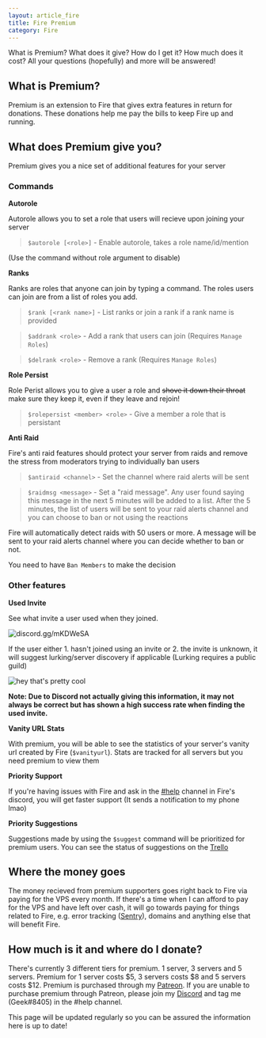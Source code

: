 ```yaml
---
layout: article_fire
title: Fire Premium
category: Fire
---
```


What is Premium? What does it give? How do I get it? How much does it cost? All your questions (hopefully) and more will be answered!

## What is Premium?

Premium is an extension to Fire that gives extra features in return for donations. These donations help me pay the bills to keep Fire up and running.

## What does Premium give you?

Premium gives you a nice set of additional features for your server

### Commands

**Autorole**

Autorole allows you to set a role that users will recieve upon joining your server
> `$autorole [<role>]` - Enable autorole, takes a role name/id/mention

(Use the command without role argument to disable)

**Ranks**

Ranks are roles that anyone can join by typing a command. The roles users can join are from a list of roles you add.

> `$rank [<rank name>]` - List ranks or join a rank if a rank name is provided

> `$addrank <role>` - Add a rank that users can join (Requires `Manage Roles`)

> `$delrank <role>` - Remove a rank (Requires `Manage Roles`)

**Role Persist**

Role Perist allows you to give a user a role and ~~shove it down their throat~~ make sure they keep it, even if they leave and rejoin!

> `$rolepersist <member> <role>` - Give a member a role that is persistant

**Anti Raid**

Fire's anti raid features should protect your server from raids and remove the stress from moderators trying to individually ban users

> `$antiraid <channel>` - Set the channel where raid alerts will be sent

> `$raidmsg <message>` - Set a "raid message". Any user found saying this message in the next 5 minutes will be added to a list. After the 5 minutes, the list of users will be sent to your raid alerts channel and you can choose to ban or not using the reactions

Fire will automatically detect raids with 50 users or more. A message will be sent to your raid alerts channel where you can decide whether to ban or not.

You need to have `Ban Members` to make the decision

### Other features

**Used Invite**

See what invite a user used when they joined.

![discord.gg/mKDWeSA](https://i.imgur.com/2Dti5Lh.png)

If the user either 1. hasn't joined using an invite or 2. the invite is unknown, it will suggest lurking/server discovery if applicable (Lurking requires a public guild)

![hey that's pretty cool](https://i.imgur.com/wY5oWCf.png) 

__Note: Due to Discord not actually giving this information, it may not always be correct but has shown a high success rate when finding the used invite.__

**Vanity URL Stats**

With premium, you will be able to see the statistics of your server's vanity url created by Fire (`$vanityurl`). Stats are tracked for all servers but you need premium to view them

**Priority Support**

If you're having issues with Fire and ask in the [#help](https://canary.discordapp.com/channels/564052798044504084/564067823014641664) channel in Fire's discord, you will get faster support (It sends a notification to my phone lmao)

**Priority Suggestions**

Suggestions made by using the `$suggest` command will be prioritized for premium users. You can see the status of suggestions on the [Trello](https://trello.com/b/MI9bP4ZW/fire)

## Where the money goes

The money recieved from premium supporters goes right back to Fire via paying for the VPS every month. If there's a time when I can afford to pay for the VPS and have left over cash, it will go towards paying for things related to Fire, e.g. error tracking ([Sentry](https://sentry.io/)), domains and anything else that will benefit Fire.

## How much is it and where do I donate?

There's currently 3 different tiers for premium. 1 server, 3 servers and 5 servers. Premium for 1 server costs $5, 3 servers costs $8 and 5 servers costs $12. Premium is purchased through my [Patreon](https://gaminggeek.dev/patreon). If you are unable to purchase premium through Patreon, please join my [Discord](https://oh-my-god.wtf/fire) and tag me (Geek#8405) in the #help channel.

This page will be updated regularly so you can be assured the information here is up to date!



